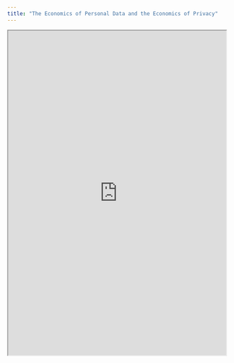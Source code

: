 ```yaml
---
title: "The Economics of Personal Data and the Economics of Privacy"
---
```



<iframe height="750" width="100%" src="https://ewelton.github.io/ktest/wiki.html#The%20Economics%20of%20Personal%20Data%20and%20the%20Economics%20of%20Privacy"></iframe>
